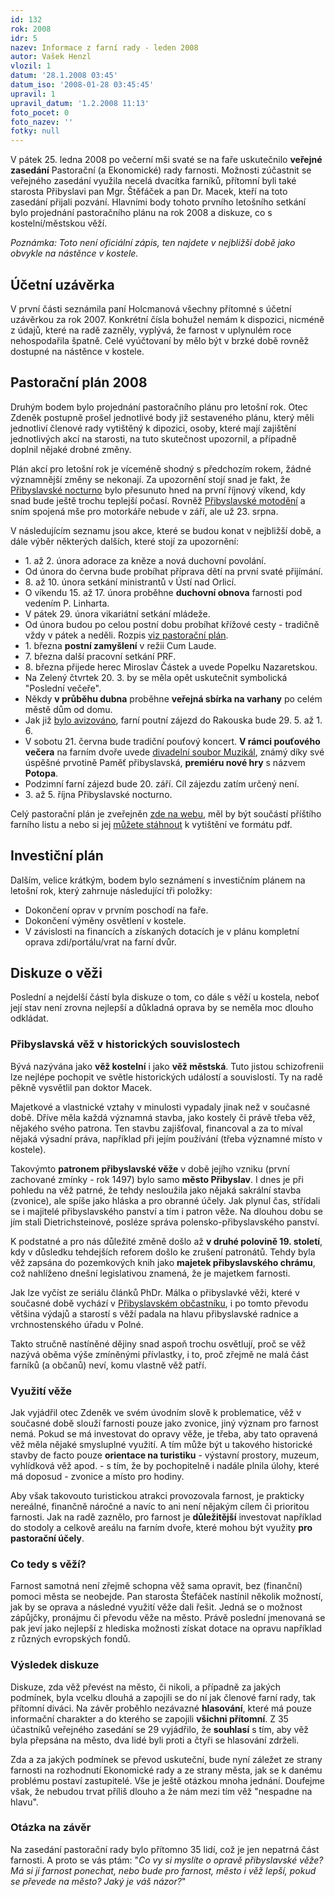 ```yaml
---
id: 132
rok: 2008
idr: 5
nazev: Informace z farní rady - leden 2008
autor: Vašek Henzl
vlozil: 1
datum: '28.1.2008 03:45'
datum_iso: '2008-01-28 03:45:45'
upravil: 1
upravil_datum: '1.2.2008 11:13'
foto_pocet: 0
foto_nazev: ''
fotky: null
---
```

<!-- Generated by XStandard version 2.0.0.0 on 2008-02-01T11:13:26 -->

<p>V pátek 25. ledna 2008 po večerní mši svaté se na faře uskutečnilo <strong>veřejné zasedání</strong> Pastorační (a Ekonomické) rady farnosti. Možnosti zúčastnit se veřejného zasedání využila necelá dvacítka farníků, přítomní byli také starosta Přibyslavi pan Mgr. Štěfáček a pan Dr. Macek, kteří na toto zasedání přijali pozvání. Hlavními body tohoto prvního letošního setkání bylo projednání pastoračního plánu na rok 2008 a diskuze, co s kostelní/městskou věží.</p>
<p><em>Poznámka: Toto není oficiální zápis, ten najdete v nejbližší době jako obvykle na nástěnce v kostele.</em></p>
<h2>Účetní uzávěrka</h2>
<p>V první části seznámila paní Holcmanová všechny přítomné s účetní uzávěrkou za rok 2007. Konkrétní čísla bohužel nemám k dispozici, nicméně z údajů, které na radě zazněly, vyplývá, že farnost v uplynulém roce nehospodařila špatně. Celé vyúčtovaní by mělo být v brzké době rovněž dostupné na nástěnce v kostele.</p>
<h2>Pastorační plán 2008</h2>
<p>Druhým bodem bylo projednání pastoračního plánu pro letošní rok. Otec Zdeněk postupně prošel jednotlivé body již sestaveného plánu, který měli jednotliví členové rady vytištěný k dipozici, osoby, které mají zajištění jednotlivých akcí na starosti, na tuto skutečnost upozornil, a případně doplnil nějaké drobné změny.</p>
<p>Plán akcí pro letošní rok je víceméně shodný s předchozím rokem, žádné významnější změny se nekonají. Za upozornění stojí snad je fakt, že <a href="http://nocturno.wz.cz">Přibyslavské nocturno</a> bylo přesunuto hned na první říjnový víkend, kdy snad bude ještě trochu teplejší počasí. Rovněž <a href="http://www.motodeni.com/">Přibyslavské motodění</a> a sním spojená mše pro motorkáře nebude v září, ale už 23. srpna.</p>
<p>V následujícím seznamu jsou akce, které se budou konat v nejbližší době, a dále výběr některých dalších, které stojí za upozornění:</p>
<ul>
	<li>1. až 2. února adorace za kněze a nová duchovní povolání.</li>
	<li>Od února do června bude probíhat příprava dětí na první svaté přijímání.</li>
	<li>8. až 10. února setkání ministrantů v Ústí nad Orlicí.</li>
	<li>O víkendu 15. až 17. února proběhne <strong>duchovní obnova</strong> farnosti pod vedením P. Linharta.</li>
	<li>V pátek 29. února vikariátní setkání mládeže.</li>
	<li>Od února budou po celou postní dobu probíhat křížové cesty - tradičně vždy v pátek a neděli. Rozpis <a href="/?page=4&amp;subpage=0&amp;rok=2008">viz pastorační plán</a>.</li>
	<li>1. března <strong>postní zamyšlení</strong> v režii Cum Laude.</li>
	<li>7. března další pracovní setkání PRF.</li>
	<li>8. března přijede herec Miroslav Částek a uvede Popelku Nazaretskou.</li>
	<li>Na Zelený čtvrtek 20. 3. by se měla opět uskutečnit symbolická &quot;Poslední večeře&quot;.</li>
	<li>Někdy <strong>v průběhu dubna</strong> proběhne <strong>veřejná sbírka na varhany</strong> po celém městě dům od domu.</li>
	<li>Jak již <a href="/?page=2&amp;idr=26&amp;year=2007">bylo avizováno</a>, farní poutní zájezd do Rakouska bude 29. 5. až 1. 6.</li>
	<li>V sobotu 21. června bude tradiční pouťový koncert. <strong>V rámci pouťového večera</strong> na farním dvoře uvede <a href="http://www.vysocina-news.cz/clanek/v-pribyslavi-je-novy-ochotnicky-soubor/">divadelní soubor Muzikál</a>, známý díky své úspěšné prvotině Paměť přibyslavská, <strong>premiéru nové hry</strong> s názvem <strong>Potopa</strong>.</li>
	<li>Podzimní farní zájezd bude 20. září. Cíl zájezdu zatím určený není.</li>
	<li>3. až 5. října Přibyslavské nocturno.</li>
</ul>
<p>Celý pastorační plán je zveřejněn <a href="/?page=4&amp;subpage=0&amp;rok=2008">zde na webu</a>, měl by být součástí příštího farního listu a nebo si jej <a href="/dokumenty/pastoracni-plan-farnosti-2008.pdf">můžete stáhnout</a> k vytištění ve formátu pdf.</p>
<h2>Investiční plán</h2>
<p>Dalším, velice krátkým, bodem bylo seznámení s investičním plánem na letošní rok, který zahrnuje následující tři položky:</p>
<ul>
	<li>Dokončení oprav v prvním poschodí na faře.</li>
	<li>Dokončení výměny osvětlení v kostele.</li>
	<li>V závislosti na financích a získaných dotacích je v plánu kompletní oprava zdi/portálu/vrat na farní dvůr.</li>
</ul>
<h2>Diskuze o věži</h2>
<p>Poslední a nejdelší částí byla diskuze o tom, co dále s věží u kostela, neboť její stav není zrovna nejlepší a důkladná oprava by se neměla moc dlouho odkládat.</p>
<h3>Přibyslavská věž v historických souvislostech</h3>
<p>Bývá nazývána jako <strong>věž kostelní</strong> i jako <strong>věž městská</strong>. Tuto jistou schizofrenii lze nejlépe pochopit ve světle historických událostí a souvislostí. Ty na radě pěkně vysvětlil pan doktor Macek.</p>
<p>Majetkové a vlastnické vztahy v minulosti vypadaly jinak než v současné době. Dříve měla každá významná stavba, jako kostely či právě třeba věž, nějakého svého patrona. Ten stavbu zajišťoval, financoval a za to míval nějaká výsadní práva, například při jejím používání (třeba významné místo v kostele).</p>
<p>Takovýmto <strong>patronem přibyslavské věže</strong> v době jejího vzniku (první zachované zmínky - rok 1497) bylo samo <strong>město Přibyslav</strong>. I dnes je při pohledu na věž patrné, že tehdy nesloužila jako nějaká sakrální stavba (zvonice), ale spíše jako hláska a pro obranné účely. Jak plynul čas, střídali se i majitelé přibyslavského panství a tím i patron věže. Na dlouhou dobu se jím stali Dietrichsteinové, posléze správa polensko-přibyslavského panství.</p>
<p>K podstatné a pro nás důležité změně došlo až <strong>v druhé polovině 19. století</strong>, kdy v důsledku tehdejších reforem došlo ke zrušení patronátů. Tehdy byla věž zapsána do pozemkových knih jako <strong>majetek přibyslavského chrámu</strong>, což nahlíženo dnešní legislativou znamená, že je majetkem farnosti.</p>
<p>Jak lze vyčíst ze seriálu článků PhDr. Málka o přibyslavké věži, které v současné době vychází v <a href="http://www.pribyslav.info/">Přibyslavském občastníku</a>, i po tomto převodu většina výdajů a starostí s věží padala na hlavu přibyslavské radnice a vrchnostenského úřadu v Polné.</p>
<p>Takto stručně nastíněné dějiny snad aspoň trochu osvětlují, proč se věž nazývá oběma výše zmíněnými přívlastky, i to, proč zřejmě ne malá část farníků (a občanů) neví, komu vlastně věž patří.</p>
<h3>Využití věže</h3>
<p>Jak vyjádřil otec Zdeněk ve svém úvodním slově k problematice, věž v současné době slouží farnosti pouze jako zvonice, jiný význam pro farnost nemá. Pokud se má investovat do opravy věže, je třeba, aby tato opravená věž měla nějaké smysluplné využití. A tím může být u takového historické stavby de facto pouze <strong>orientace na turistiku</strong> - výstavní prostory, muzeum, vyhlídková věž apod. - s tím, že by pochopitelně i nadále plnila úlohy, které má doposud - zvonice a místo pro hodiny.</p>
<p>Aby však takovouto turistickou atrakci provozovala farnost, je prakticky nereálné, finančně náročné a navíc to ani není nějakým cílem či prioritou farnosti. Jak na radě zaznělo, pro farnost je <strong>důležitější</strong> investovat například do stodoly a celkově areálu na farním dvoře, které mohou být využity <strong>pro pastorační účely</strong>.</p>
<h3>Co tedy s věží?</h3>
<p>Farnost samotná není zřejmě schopna věž sama opravit, bez (finanční) pomoci města se neobejde. Pan starosta Štefáček nastínil několik možností, jak by se oprava a následné využití věže dali řešit. Jedná se o možnost zápůjčky, pronájmu či převodu věže na město. Právě poslední jmenovaná se pak jeví jako nejlepší z hlediska možnosti získat dotace na opravu například z různých evropských fondů.</p>
<h3>Výsledek diskuze</h3>
<p>Diskuze, zda věž převést na město, či nikoli, a případně za jakých podmínek, byla vcelku dlouhá a zapojili se do ní jak členové farní rady, tak přítomní diváci. Na závěr proběhlo nezávazné <strong>hlasování</strong>, které má pouze informační charakter a do kterého se zapojili <strong>všichni přítomní</strong>. Z 35 účastníků veřejného zasedání se 29 vyjádřilo, že <strong>souhlasí</strong> s tím, aby věž byla přepsána na město, dva lidé byli proti a čtyři se hlasování zdrželi.</p>
<p>Zda a za jakých podmínek se převod uskuteční, bude nyní záležet ze strany farnosti na rozhodnutí Ekonomické rady a ze strany města, jak se k danému problému postaví zastupitelé. Vše je ještě otázkou mnoha jednání. Doufejme však, že nebudou trvat příliš dlouho a že nám mezi tím věž &quot;nespadne na hlavu&quot;.</p>
<h3>Otázka na závěr</h3>
<p>Na zasedání pastorační rady bylo přítomno 35 lidí, což je jen nepatrná část farnosti. A proto se vás ptám: &quot;<em>Co vy si myslíte o opravě přibyslavské věže? Má si jí farnost ponechat, nebo bude pro farnost, město i věž lepší, pokud se převede na město? Jaký je váš názor?</em>&quot;<br /></p>
